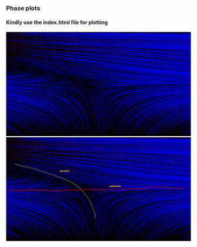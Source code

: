 ### Phase plots

#### Kindly use the index.html file for plotting
![alt text](PhasePlot.png) ![alt text](StableUnstableMinfolds.png)